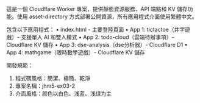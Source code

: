這是一個 Cloudflare Worker 專案，提供靜態資源服務、API 端點和 KV 儲存功能。使用 asset-directory 方式部署公開資源，所有應用程式介面使用繁體中文。

包含以下應用程式：
• index.html - 主要登陸頁面
• App 1: tictactoe（井字遊戲）- 支援單人 AI 和雙人模式
• App 2: todo-cloud（雲端待辦事項）- Cloudflare KV 儲存
• App 3: dse-analysis（dse分析器）- Cloudflare D1
• App 4: mathgame（限時數學遊戲）- Cloudflare KV 儲存


開發規範：
1. 程式碼風格：簡潔、極簡、乾淨
2. 專案名稱：jhm5-ex03-2
3. 介面風格：颜色以白色、浅蓝、浅绿为主
